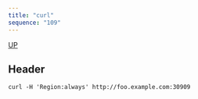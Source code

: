 ```yaml
---
title: "curl"
sequence: "109"
---
```


[UP](/linux.html)


## Header

```text
curl -H 'Region:always' http://foo.example.com:30909
```
